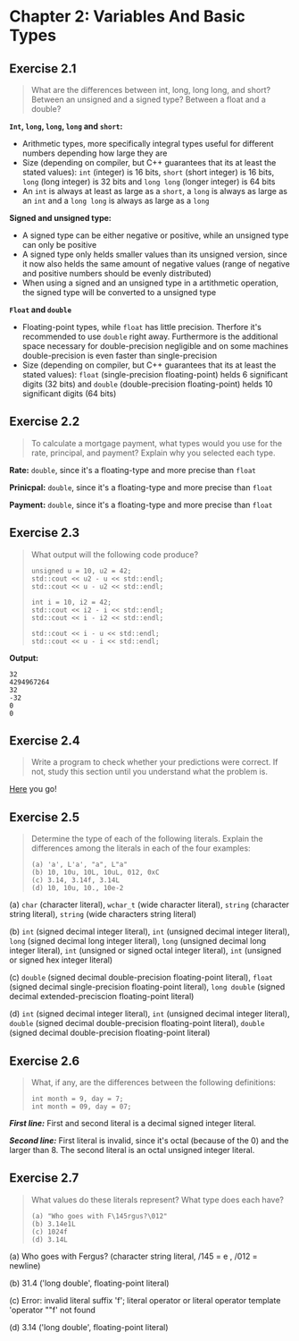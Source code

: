# Chapter 2: Variables And Basic Types

## Exercise 2.1
>What are the differences between int, long, long long, and short? Between an unsigned and a signed type? Between a float and a double?

**`Int`, `long`, `long`, `long` and `short`:**
- Arithmetic types, more specifically integral types useful for different numbers depending how large they are
- Size (depending on compiler, but C++ guarantees that its at least the stated values): `int` (integer) is 16 bits, `short` (short integer) is 16 bits, `long` (long integer) is 32 bits and `long long` (longer integer) is 64 bits
- An `int` is always at least as large as a `short`, a `long` is always as large as an `int` and a `long long` is always as large as a `long`

**Signed and unsigned type:**
- A signed type can be either negative or positive, while an unsigned type can only be positive
- A signed type only helds smaller values than its unsigned version, since it now also helds the same amount of negative values (range of negative and positive numbers should be evenly distributed)
- When using a signed and an unsigned type in a artithmetic operation, the signed type will be converted to a unsigned type

**`Float` and `double`**
- Floating-point types, while `float` has little precision. Therfore it's recommended to use `double` right away. Furthermore is the additional space necessary for double-precision negligible and on some machines double-precision is even faster than single-precision
- Size (depending on compiler, but C++ guarantees that its at least the stated values): `float` (single-precision floating-point) helds 6 significant digits (32 bits) and `double` (double-precision floating-point) helds 10 significant digits (64 bits)

## Exercise 2.2
>To calculate a mortgage payment, what types would you use for the rate, principal, and payment? Explain why you selected each type.

**Rate:** `double`, since it's a floating-type and more precise than `float`

**Prinicpal:** `double`, since it's a floating-type and more precise than `float`

**Payment:** `double`, since it's a floating-type and more precise than `float`

## Exercise 2.3
>What output will the following code produce?
>```
>unsigned u = 10, u2 = 42;
>std::cout << u2 - u << std::endl;
>std::cout << u - u2 << std::endl;
>
>int i = 10, i2 = 42;
>std::cout << i2 - i << std::endl;
>std::cout << i - i2 << std::endl;
>	
>std::cout << i - u << std::endl;
>std::cout << u - i << std::endl;
>```

**Output:** 
```
32
4294967264
32
-32
0
0
```

## Exercise 2.4
>Write a program to check whether your predictions were correct. If not, study this section until you understand what the problem is.

[Here](prog2_4.cpp) you go!

## Exercise 2.5
>Determine the type of each of the following literals. Explain the differences among the literals in each of the four examples:
>```
>(a) 'a', L'a', "a", L"a"
>(b) 10, 10u, 10L, 10uL, 012, 0xC
>(c) 3.14, 3.14f, 3.14L
>(d) 10, 10u, 10., 10e-2
>```
(a) `char` (character literal), `wchar_t` (wide character literal), `string` (character string literal), `string` (wide characters string literal)

(b) `int` (signed decimal integer literal), `int` (unsigned decimal integer literal), `long` (signed decimal long integer literal), `long` (unsigned decimal long integer literal), `int` (unsigned or signed octal integer literal), `int` (unsigned or signed hex integer literal)

(c) `double` (signed decimal double-precision floating-point literal), `float` (signed decimal single-precision floating-point literal), `long double` (signed decimal extended-preciscion floating-point literal)

(d) `int` (signed decimal integer literal), `int` (unsigned decimal integer literal), `double` (signed decimal double-precision floating-point literal), `double` (signed decimal double-precision floating-point literal)

## Exercise 2.6
>What, if any, are the differences between the following definitions:
>```
>int month = 9, day = 7;
>int month = 09, day = 07;
>```

***First line:*** First and second literal is a decimal signed integer literal.

***Second line:*** First literal is invalid, since it's octal (because of the 0) and the larger than 8. The second literal is an octal unsigned integer literal.

## Exercise 2.7
> What values do these literals represent? What type does each have?
>```
>(a) "Who goes with F\145rgus?\012"
>(b) 3.14e1L
>(c) 1024f
>(d) 3.14L
>```

(a) Who goes with Fergus? (character string literal, /145 = e , /012 = newline)

(b) 31.4 ('long double', floating-point literal)

(c) Error: invalid literal suffix 'f'; literal operator or literal operator template 'operator ""f' not found

(d) 3.14 ('long double', floating-point literal)